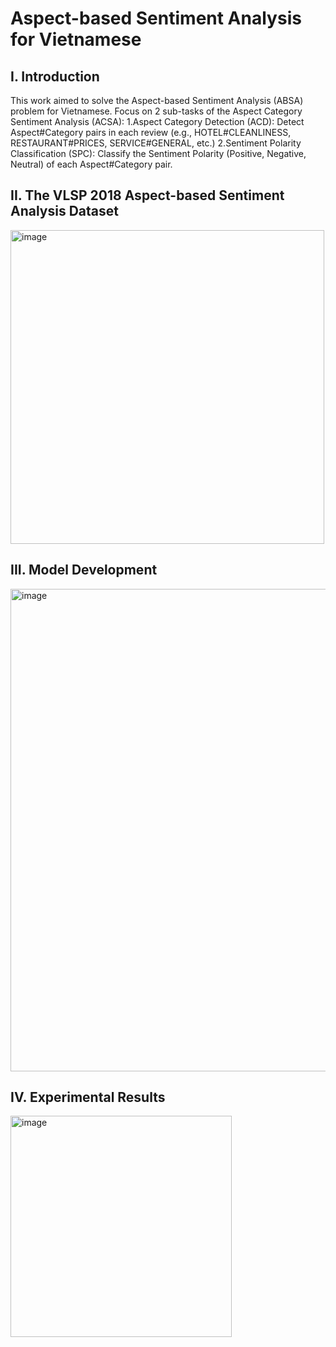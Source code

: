# Aspect-based Sentiment Analysis for Vietnamese
## I. Introduction
This work aimed to solve the Aspect-based Sentiment Analysis (ABSA) problem for Vietnamese. Focus on 2 sub-tasks of the Aspect Category Sentiment Analysis (ACSA):
1.Aspect Category Detection (ACD): Detect Aspect#Category pairs in each review (e.g., HOTEL#CLEANLINESS, RESTAURANT#PRICES, SERVICE#GENERAL, etc.)
2.Sentiment Polarity Classification (SPC): Classify the Sentiment Polarity (Positive, Negative, Neutral) of each Aspect#Category pair.

## II. The VLSP 2018 Aspect-based Sentiment Analysis Dataset
<img width="502" alt="image" src="https://github.com/user-attachments/assets/4d7be8fd-e15e-4e8b-bc15-8551bc0ae699" />

## III. Model Development
<img width="772" alt="image" src="https://github.com/user-attachments/assets/06bdb4ae-65ba-4e5a-825c-c59ea1bb6595" />

## IV. Experimental Results
<img width="354" alt="image" src="https://github.com/user-attachments/assets/a9000652-b788-402f-b05a-a8d4ca100bd1" />
